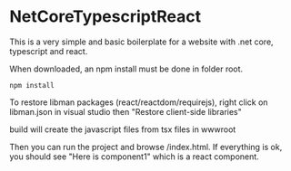 ﻿# NetCoreTypescriptReact

This is a very simple and basic boilerplate for a website with .net core, typescript and react.

When downloaded, an npm install must be done in folder root.

    npm install
    
To restore libman packages (react/reactdom/requirejs), right click on libman.json in visual studio then "Restore client-side libraries"

build will create the javascript files from tsx files in wwwroot

Then you can run the project and browse /index.html. If everything is ok, you should see "Here is component1" which is a react component.
